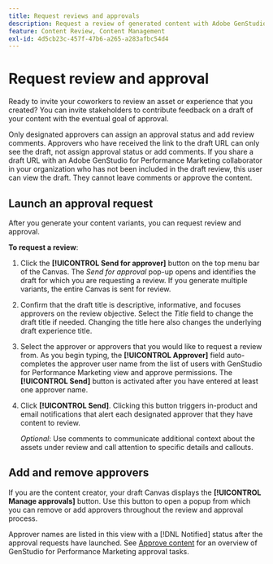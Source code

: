 ```yaml
---
title: Request reviews and approvals
description: Request a review of generated content with Adobe GenStudio for Performance Marketing.
feature: Content Review, Content Management
exl-id: 4d5cb23c-457f-47b6-a265-a283afbc54d4
---
```

# Request review and approval

Ready to invite your coworkers to review an asset or experience that you created? You can invite stakeholders to contribute feedback on a draft of your content with the eventual goal of approval.

Only designated approvers can assign an approval status and add review comments. Approvers who have received the link to the draft URL can only see the draft, not assign approval status or add comments. If you share a draft URL with an Adobe GenStudio for Performance Marketing collaborator in your organization who has not been included in the draft review, this user can view the draft. They cannot leave comments or approve the content.

## Launch an approval request

After you generate your content variants, you can request review and approval.

**To request a review**:

1. Click the **[!UICONTROL Send for approver]** button on the top menu bar of the Canvas. The _Send for approval_ pop-up opens and identifies the draft for which you are requesting a review. If you generate multiple variants, the entire Canvas is sent for review.

1. Confirm that the draft title is descriptive, informative, and focuses approvers on the review objective. Select the _Title_ field to change the draft title if needed. Changing the title here also changes the underlying draft experience title.

1. Select the approver or approvers that you would like to request a review from. As you begin typing, the **[!UICONTROL Approver]** field auto-completes the approver user name from the list of users with GenStudio for Performance Marketing view and approve permissions. The **[!UICONTROL Send]** button is activated after you have entered at least one approver name.

1. Click **[!UICONTROL Send]**. Clicking this button triggers in-product and email notifications that alert each designated approver that they have content to review.

   _Optional_: Use comments to communicate additional context about the assets under review and call attention to specific details and callouts.

## Add and remove approvers

If you are the content creator, your draft Canvas displays the **[!UICONTROL Manage approvals]** button. Use this button to open a popup from which you can remove or add approvers throughout the review and approval process.

Approver names are listed in this view with a [!DNL Notified] status after the approval requests have launched. See [Approve content](./approve-content.md) for an overview of GenStudio for Performance Marketing approval tasks.
